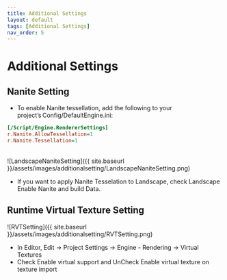 ```yaml
---
title: Additional Settings
layout: default
tags: [Additional Settings]
nav_order: 5
---
```


# Additional Settings

## Nanite Setting
- To enable Nanite tessellation, add the following to your project’s Config/DefaultEngine.ini:
```ini
[/Script/Engine.RendererSettings]
r.Nanite.AllowTessellation=1
r.Nanite.Tessellation=1
```
  
<br>![LandscapeNaniteSetting]({{ site.baseurl }}/assets/images/additionalsetting/LandscapeNaniteSetting.png)
- If you want to apply Nanite Tesselation to Landscape, check Landscape Enable Nanite and build Data.

## Runtime Virtual Texture Setting
![RVTSetting]({{ site.baseurl }}/assets/images/additionalsetting/RVTSetting.png)
- In Editor, Edit -> Project Settings -> Engine - Rendering -> Virtual Textures
- Check Enable virtual support and UnCheck Enable virtual texture on texture import
